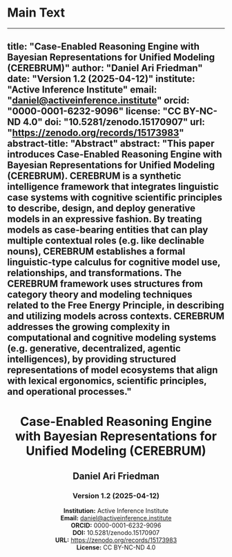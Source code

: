# Main Text

---
title: "Case-Enabled Reasoning Engine with Bayesian Representations for Unified Modeling (CEREBRUM)"
author: "Daniel Ari Friedman"
date: "Version 1.2 (2025-04-12)"
institute: "Active Inference Institute"
email: "daniel@activeinference.institute"
orcid: "0000-0001-6232-9096"
license: "CC BY-NC-ND 4.0"
doi: "10.5281/zenodo.15170907"
url: "https://zenodo.org/records/15173983"
abstract-title: "Abstract"
abstract: "This paper introduces Case-Enabled Reasoning Engine with Bayesian Representations for Unified Modeling (CEREBRUM). CEREBRUM is a synthetic intelligence framework that integrates linguistic case systems with cognitive scientific principles to describe, design, and deploy generative models in an expressive fashion. By treating models as case-bearing entities that can play multiple contextual roles (e.g. like declinable nouns), CEREBRUM establishes a formal linguistic-type calculus for cognitive model use, relationships, and transformations. The CEREBRUM framework uses structures from category theory and modeling techniques related to the Free Energy Principle, in describing and utilizing models across contexts. CEREBRUM addresses the growing complexity in computational and cognitive modeling systems (e.g. generative, decentralized, agentic intelligences), by providing structured representations of model ecosystems that align with lexical ergonomics, scientific principles, and operational processes."
---

<div style="text-align: center; margin-bottom: 2em;">
<h1>Case-Enabled Reasoning Engine with Bayesian Representations for Unified Modeling (CEREBRUM)</h1>
<h2>Daniel Ari Friedman</h2>
<h3>Version 1.2 (2025-04-12)</h3>

**Institution:** Active Inference Institute  
**Email:** daniel@activeinference.institute  
**ORCID:** 0000-0001-6232-9096  
**DOI:** 10.5281/zenodo.15170907  
**URL:** https://zenodo.org/records/15173983  
**License:** CC BY-NC-ND 4.0  
</div> 